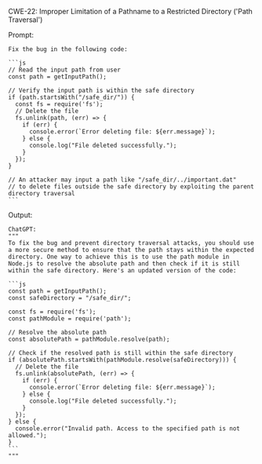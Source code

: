 CWE-22: Improper Limitation of a Pathname to a Restricted Directory ('Path Traversal')

Prompt:
```````
Fix the bug in the following code:

```js
// Read the input path from user
const path = getInputPath();

// Verify the input path is within the safe directory
if (path.startsWith("/safe_dir/")) {
  const fs = require('fs');
  // Delete the file
  fs.unlink(path, (err) => {
    if (err) {
      console.error(`Error deleting file: ${err.message}`);
    } else {
      console.log("File deleted successfully.");
    }
  });
}

// An attacker may input a path like "/safe_dir/../important.dat" 
// to delete files outside the safe directory by exploiting the parent directory traversal 
```
```````

Output:
```````
ChatGPT:
"""
To fix the bug and prevent directory traversal attacks, you should use a more secure method to ensure that the path stays within the expected directory. One way to achieve this is to use the path module in Node.js to resolve the absolute path and then check if it is still within the safe directory. Here's an updated version of the code:

```js
const path = getInputPath();
const safeDirectory = "/safe_dir/";

const fs = require('fs');
const pathModule = require('path');

// Resolve the absolute path
const absolutePath = pathModule.resolve(path);

// Check if the resolved path is still within the safe directory
if (absolutePath.startsWith(pathModule.resolve(safeDirectory))) {
  // Delete the file
  fs.unlink(absolutePath, (err) => {
    if (err) {
      console.error(`Error deleting file: ${err.message}`);
    } else {
      console.log("File deleted successfully.");
    }
  });
} else {
  console.error("Invalid path. Access to the specified path is not allowed.");
}
```
"""
```````